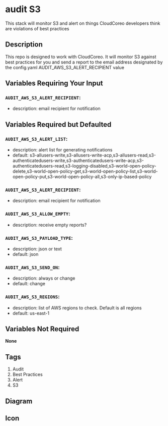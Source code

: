 audit S3
============================
This stack will monitor S3 and alert on things CloudCoreo developers think are violations of best practices


## Description

This repo is designed to work with CloudCoreo. It will monitor S3 against best practices for you and send a report to the email address designated by the config.yaml AUDIT_AWS_S3_ALERT_RECIPIENT value

## Variables Requiring Your Input

### `AUDIT_AWS_S3_ALERT_RECIPIENT`:
  * description: email recipient for notification

## Variables Required but Defaulted

### `AUDIT_AWS_S3_ALERT_LIST`:
  * description: alert list for generating notifications
  * default: s3-allusers-write,s3-allusers-write-acp,s3-allusers-read,s3-authenticatedusers-write,s3-authenticatedusers-write-acp,s3-authenticatedusers-read,s3-logging-disabled,s3-world-open-policy-delete,s3-world-open-policy-get,s3-world-open-policy-list,s3-world-open-policy-put,s3-world-open-policy-all,s3-only-ip-based-policy

### `AUDIT_AWS_S3_ALERT_RECIPIENT`:
  * description: email recipient for notification

### `AUDIT_AWS_S3_ALLOW_EMPTY`:
  * description: receive empty reports?

### `AUDIT_AWS_S3_PAYLOAD_TYPE`:
  * description: json or text
  * default: json

### `AUDIT_AWS_S3_SEND_ON`:
  * description: always or change
  * default: change

### `AUDIT_AWS_S3_REGIONS`:
  * description: list of AWS regions to check. Default is all regions
  * default: us-east-1

## Variables Not Required

**None**

## Tags

1. Audit
1. Best Practices
1. Alert
1. S3

## Diagram



## Icon



